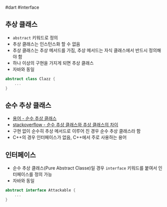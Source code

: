 #dart #interface

## 추상 클래스
- `abstract` 키워드로 정의
- 추상 클래스는 인스턴스화 할 수 없음
- 추상 클래스는 추상 메서드를 가짐, 추상 메서드는 자식 클래스에서 반드시 정의해야 함
- 하나 이상의 구현을 가지게 되면 추상 클래스
- 자바와 동일

```dart
abstract class Clazz {
	...
}
```

## 순수 추상 클래스
- [용어 - 순수 추상 클래스](https://en.wikibooks.org/wiki/C%2B%2B_Programming/Classes/Abstract_Classes/Pure_Abstract_Classes)
- [stackoverflow - 순수 추상 클래스와 추상 클래스의 차이](https://stackoverflow.com/questions/15253642/what-is-the-difference-between-abstract-class-and-pure-abstract-class-in-c)
- 구현 없이 순수히 추상 메서드로 이루어 진 경우 순수 추상 클래스라 함
- C++의 경우 인터페이스가 없음, C++에서 주로 사용하는 용어

## 인터페이스
- 순수 추상 클래스(Pure Abstract Classe)일 경우 `interface` 키워드를 붙여서 인터페이스를 정의 가능
- 자바와 동일

```dart
abstract interface Attackable {
	...
}
```
